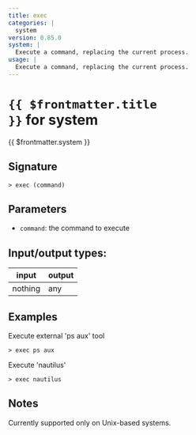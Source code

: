 ```yaml
---
title: exec
categories: |
  system
version: 0.85.0
system: |
  Execute a command, replacing the current process.
usage: |
  Execute a command, replacing the current process.
---
```

<!-- This file is automatically generated. Please edit the command in https://github.com/nushell/nushell instead. -->

# <code>{{ $frontmatter.title }}</code> for system

<div class='command-title'>{{ $frontmatter.system }}</div>

## Signature

```> exec (command)```

## Parameters

 -  `command`: the command to execute


## Input/output types:

| input   | output |
| ------- | ------ |
| nothing | any    |

## Examples

Execute external 'ps aux' tool
```shell
> exec ps aux

```

Execute 'nautilus'
```shell
> exec nautilus

```

## Notes
Currently supported only on Unix-based systems.